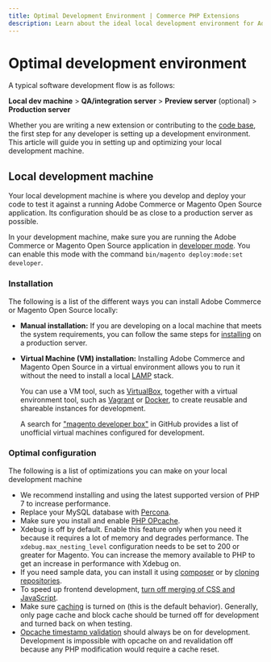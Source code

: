 ```yaml
---
title: Optimal Development Environment | Commerce PHP Extensions
description: Learn about the ideal local development environment for Adobe Commerce and Magento Open Source extension developers.
---
```


# Optimal development environment

A typical software development flow is as follows:

**Local dev machine** > **QA/integration server** > **Preview server** (optional) > **Production server**

Whether you are writing a new extension or contributing to the [code base](https://github.com/magento/magento2), the first step for any developer is setting up a development environment.
This article will guide you in setting up and optimizing your local development machine.

## Local development machine

Your local development machine is where you develop and deploy your code to test it against a running Adobe Commerce or Magento Open Source application.
Its configuration should be as close to a production server as possible.

In your development machine, make sure you are running the Adobe Commerce or Magento Open Source application in [developer mode](https://experienceleague.adobe.com/docs/commerce-operations/configuration-guide/setup/application-modes.html).
You can enable this mode with the command `bin/magento deploy:mode:set developer`.

### Installation

The following is a list of the different ways you can install Adobe Commerce or Magento Open Source locally:

*  **Manual installation:**
   If you are developing on a local machine that meets the system requirements, you can follow the same steps for [installing](https://devdocs.magento.com/guides/v2.4/install-gde/bk-install-guide.html) on a production server.
*  **Virtual Machine (VM) installation:**
   Installing Adobe Commerce and Magento Open Source in a virtual environment allows you to run it without the need to install a local [LAMP](https://en.wikipedia.org/wiki/LAMP_(software_bundle)) stack.

   You can use a VM tool, such as [VirtualBox](https://www.virtualbox.org/wiki/VirtualBox), together with a virtual environment tool, such as [Vagrant](https://www.vagrantup.com/) or [Docker](https://www.docker.com/), to create reusable and shareable instances for development.

   A search for ["magento developer box"](https://github.com/search?utf8=%E2%9C%93&q=magento+developer+box) in GitHub provides a list of unofficial virtual machines configured for development.

### Optimal configuration

The following is a list of optimizations you can make on your local development machine

*  We recommend installing and using the latest supported version of PHP 7 to increase performance.
*  Replace your MySQL database with [Percona](https://www.percona.com/software/mysql-database/percona-server).
*  Make sure you install and enable [PHP OPcache](http://php.net/manual/en/intro.opcache.php).
*  Xdebug is off by default. Enable this feature only when you need it because it requires a lot of memory and degrades performance.
   The `xdebug.max_nesting_level` configuration needs to be set to 200 or greater for Magento.
   You can increase the memory available to PHP to get an increase in performance with Xdebug on.
*  If you need sample data, you can install it using [composer](https://devdocs.magento.com/guides/v2.4/install-gde/install/web/install-web-sample-data-composer.html) or by [cloning repositories](https://devdocs.magento.com/guides/v2.4/install-gde/install/web/install-web-sample-data-clone.html).
*  To speed up frontend development, [turn off merging of CSS and JavaScript](https://docs.magento.com/user-guide/system/file-optimization.html).
*  Make sure [caching](https://experienceleague.adobe.com/docs/commerce-operations/configuration-guide/cache/caching-overview.html) is turned on (this is the default behavior).
   Generally, only page cache and block cache should be turned off for development and turned back on when testing.
*  [Opcache timestamp validation](http://php.net/manual/en/opcache.configuration.php#ini.opcache.validate-timestamps) should always be on for development.
   Development is impossible with opcache on and revalidation off because any PHP modification would require a cache reset.
